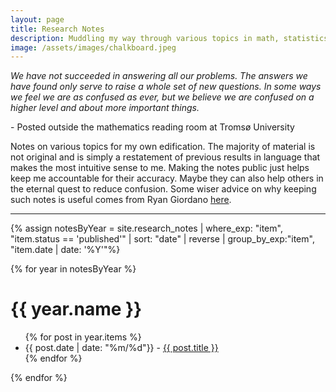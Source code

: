 ```yaml
---
layout: page
title: Research Notes
description: Muddling my way through various topics in math, statistics, and computer science
image: /assets/images/chalkboard.jpeg
---
```


<div class='research-notes-quote'> 
<i>We have not succeeded in answering all our problems.
The answers we have found only serve to raise a whole set
of new questions. In some ways we feel we are as confused
as ever, but we believe we are confused on a higher level
and about more important things.</i>
<p id='credit'>
 - Posted outside the mathematics reading room at Tromsø University 
</p>
</div>

Notes on various topics for my own edification. The majority of material is not original and is simply a restatement of previous results in language that makes the most intuitive sense to me. Making the notes public just helps keep me accountable for their accuracy. Maybe they can also help others in the eternal quest to reduce confusion. Some wiser advice on why keeping such notes is useful comes from Ryan Giordano [here](https://rgiordan.github.io/meta/2019/07/26/why.html). 



<hr>

{% assign notesByYear = site.research_notes | where_exp: "item", "item.status == 'published'" | sort: "date" | reverse | group_by_exp:"item", "item.date | date: '%Y'"%}

{% for year in notesByYear %}
  <h1>{{ year.name }}</h1>
  <ul>
      {% for post in year.items %}
        <li>
            {{ post.date | date: "%m/%d"}} - <a href="{{ post.url }}">{{ post.title }}</a>
        </li>
      {% endfor %}
    </ul>
{% endfor %}


